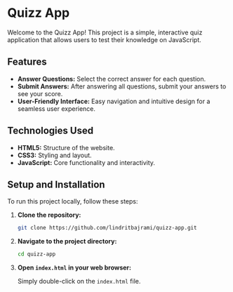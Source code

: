# Quizz App

Welcome to the Quizz App! This project is a simple, interactive quiz application that allows users to test their knowledge on JavaScript.

## Features

- **Answer Questions:** Select the correct answer for each question.
- **Submit Answers:** After answering all questions, submit your answers to see your score.
- **User-Friendly Interface:** Easy navigation and intuitive design for a seamless user experience.

## Technologies Used

- **HTML5:** Structure of the website.
- **CSS3:** Styling and layout.
- **JavaScript:** Core functionality and interactivity.

## Setup and Installation

To run this project locally, follow these steps:

1. **Clone the repository:**

    ```bash
    git clone https://github.com/lindritbajrami/quizz-app.git
    ```

2. **Navigate to the project directory:**

    ```bash
    cd quizz-app
    ```

3. **Open `index.html` in your web browser:**

    Simply double-click on the `index.html` file.
